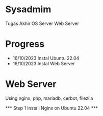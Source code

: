 # Sysadmim
Tugas Akhir OS Server Web Server

# Progress
- 16/10/2023 Instal Ubuntu 22.04
- 16/10/2023 Instal Web Server

# Web Server
Using nginx, php, mariadb, cerbot, filezila 

*** Step 1 Install Nginx on Ubuntu 22.04 ***


